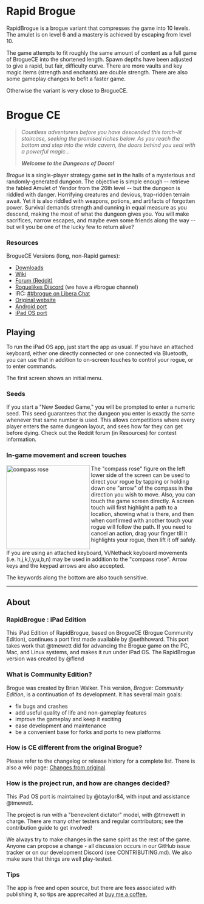 Rapid Brogue
============

RapidBrogue is a brogue variant that compresses the game into 10 levels.
The amulet is on level 6 and a mastery is achieved by escaping from level 10.

The game attempts to fit roughly the same amount of content as a full game of
BrogueCE into the shortened length. Spawn depths have been adjusted to give
a rapid, but fair, difficulty curve. There are more vaults and key magic items
(strength and enchants) are double strength. There are also some gameplay
changes to befit a faster game.

Otherwise the variant is very close to BrogueCE.

Brogue CE
=========

> *Countless adventurers before you have descended this torch-lit staircase,
> seeking the promised riches below. As you reach the bottom and step into
> the wide cavern, the doors behind you seal with a powerful magic...*
>
> ***Welcome to the Dungeons of Doom!***

*Brogue* is a single-player strategy game set in the halls of a mysterious
and randomly-generated dungeon. The objective is simple enough -- retrieve the
fabled Amulet of Yendor from the 26th level -- but the dungeon is riddled with
danger. Horrifying creatures and devious, trap-ridden terrain await. Yet it is
also riddled with weapons, potions, and artifacts of forgotten power. Survival
demands strength and cunning in equal measure as you descend, making the most
of what the dungeon gives you. You will make sacrifices, narrow escapes,
and maybe even some friends along the way -- but will you be one of the
lucky few to return alive?

### Resources 

BrogueCE Versions (long, non-Rapid games):

- [Downloads][releases]
- [Wiki](https://brogue.fandom.com/wiki/Brogue_Wiki)
- [Forum (Reddit)](https://www.reddit.com/r/brogueforum/)
- [Roguelikes Discord](https://discord.gg/9pmFGKx) (we have a #brogue channel)
- IRC: [##brogue on Libera Chat](https://kiwiirc.com/nextclient/irc.libera.chat/##brogue)
- [Original website](https://sites.google.com/site/broguegame/)
- [Android port](https://github.com/bilgincoskun/brogue-android-port/releases)
- [iPad OS port](https://apps.apple.com/app/ibroguece/id1619142059)

Playing
-------
To run the iPad OS app, just start the app as usual. If you have an attached
keyboard, either one directly connected or one connected via Bluetooth, you can
use that in addition to on-screen touches to control your rogue, or to enter
commands.   

The first screen shows an initial menu.  

### Seeds

 If you start a "New Seeded Game," you will be prompted to enter a numeric seed. This seed guarantees that the
dungeon you enter is exactly the same whenever that same number is used. This
allows competitions where every player enters the same dungeon layout, and sees
how far they can get before dying. Check out the Reddit forum (in Resources) for contest information.


### In-game movement and screen touches
<img src="https://user-images.githubusercontent.com/17453830/163440389-ae72701e-014e-4cbd-aeda-fec4db42ac0e.png" alt="compass rose" width=220 align=left>
The "compass rose" figure on the left lower side of the screen can be used to
direct your rogue by tapping or holding down one "arrow" of the compass in the
direction you wish to move. Also, you can touch the game screen directly. A
screen touch will first highlight a path to a location, showing what is there,
and then when confirmed with another touch your rogue will follow the path. If
you need to cancel an action, drag your finger till it highlights your rogue,
then lift it off safely.

<br>
<br>
If you are using an attached keyboard, Vi/Nethack keyboard movements (i.e.
h,j,k,l,y,u,b,n) may be used in addition to the "compass rose".  Arrow keys and
the keypad arrows are also accepted.

The keywords along the bottom are also touch sensitive.
<br><hr>

About
-----
### RapidBrogue : iPad Edition
This iPad Edition of RapidBrogue, based on BrogueCE (Brogue Community Edition),  continues a port first
made available by @sethhoward. This port takes work that @tmewett did for
advancing the Brogue game on the PC, Mac, and Linux systems, and makes it run
under iPad OS. The RapidBrogue version was created by @flend
### What is Community Edition?

Brogue was created by Brian Walker. This version, *Brogue: Community Edition*,
is a continuation of its development. It has several main goals:

- fix bugs and crashes
- add useful quality of life and non-gameplay features
- improve the gameplay and keep it exciting
- ease development and maintenance
- be a convenient base for forks and ports to new platforms

### How is CE different from the original Brogue?

Please refer to the changelog or release history for a complete list. There is
also a wiki page: [Changes from original][cfo].

[cfo]: https://github.com/tmewett/BrogueCE/wiki/Changes-from-original

### How is the project run, and how are changes decided?

This iPad OS port is maintained by @btaylor84, with input and assistance @tmewett.

The project is run with a "benevolent dictator" model, with @tmewett in
charge. There are many other testers and regular contributors; see the
contribution guide to get involved!

We always try to make changes in the same spirit as the rest of the game. Anyone
can propose a change - all discussion occurs in our GitHub issue tracker or on
our development Discord (see CONTRIBUTING.md). We also make sure that things are
well play-tested.


[releases]: https://github.com/tmewett/BrogueCE/releases

### Tips
The app is free and open source, but there are fees associated with publishing it, so tips
are apprecaited at [buy me a coffee.](https://ko-fi.com/cameradv)

